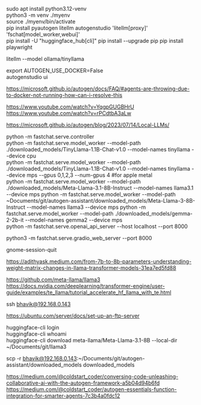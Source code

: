 sudo apt install python3.12-venv  
python3 -m venv ./myenv  
source ./myenv/bin/activate  
pip install pyautogen litellm autogenstudio 'litellm[proxy]' 'fschat[model_worker,webui]'  
pip install -U "huggingface_hub[cli]"
pip install --upgrade pip
pip install playwright

litellm --model ollama/tinyllama  

export AUTOGEN_USE_DOCKER=False  
autogenstudio ui  

https://microsoft.github.io/autogen/docs/FAQ/#agents-are-throwing-due-to-docker-not-running-how-can-i-resolve-this  

https://www.youtube.com/watch?v=YqgpGUGBHrU  
https://www.youtube.com/watch?v=rPCdtbA3aLw  

https://microsoft.github.io/autogen/blog/2023/07/14/Local-LLMs/  

python -m fastchat.serve.controller  
python -m fastchat.serve.model_worker --model-path ./downloaded_models/TinyLlama-1.1B-Chat-v1.0 --model-names tinyllama --device cpu  
python -m fastchat.serve.model_worker --model-path ./downloaded_models/TinyLlama-1.1B-Chat-v1.0 --model-names tinyllama --device mps --gpus 0,1,2,3 --num-gpus 4  #for apple metal  
python -m fastchat.serve.model_worker --model-path ./downloaded_models/Meta-Llama-3.1-8B-Instruct --model-names llama3.1 --device mps
python -m fastchat.serve.model_worker --model-path ~Documents/git/autogen-assistant/downloaded_models/Meta-Llama-3-8B-Instruct --model-names llama3 --device mps
python -m fastchat.serve.model_worker --model-path ./downloaded_models/gemma-2-2b-it --model-names gemma2 --device mps  
python -m fastchat.serve.openai_api_server --host localhost --port 8000  


python3 -m fastchat.serve.gradio_web_server --port 8000  

gnome-session-quit  

https://adithyask.medium.com/from-7b-to-8b-parameters-understanding-weight-matrix-changes-in-llama-transformer-models-31ea7ed5fd88  

https://github.com/meta-llama/llama3  
https://docs.nvidia.com/deeplearning/transformer-engine/user-guide/examples/te_llama/tutorial_accelerate_hf_llama_with_te.html  

ssh bhavik@192.168.0.143  

https://ubuntu.com/server/docs/set-up-an-ftp-server  

huggingface-cli login  
huggingface-cli whoami  
huggingface-cli download meta-llama/Meta-Llama-3.1-8B --local-dir ~/Documents/git/llama3  

scp -r bhavik@192.168.0.143:~/Documents/git/autogen-assistant/downloaded_models downloaded_models  

https://medium.com/@coldstart_coder/conversing-code-unleashing-collaborative-ai-with-the-autogen-framework-a5b04d94b6fd  
https://medium.com/@coldstart_coder/autogen-essentials-function-integration-for-smarter-agents-7c3b4a0fdc12  
